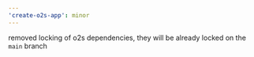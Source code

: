 ```yaml
---
'create-o2s-app': minor
---
```


removed locking of o2s dependencies, they will be already locked on the `main` branch
